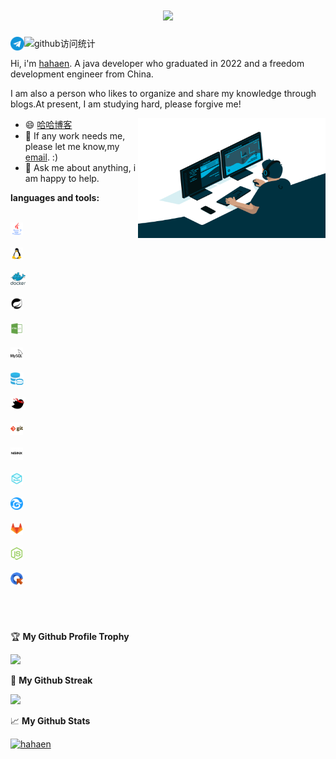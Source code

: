 
<h1 align="center">
  <a href="https://github.com/hahaen">
    <img src="https://readme-typing-svg.herokuapp.com/?lines=欢迎您来到hahaen的主页!;祝您今天愉快!&center=true&size=27">
  </a>
</h1>

<a href="https://t.me/ihahaen">
  <img align="left" alt="hahaen's Telegram" width="22px" src="https://github.com/hahaen/hahaen/blob/main/images/telegram.png" />
</a>

![github访问统计](https://visitor-badge.glitch.me/badge?page_id=hahaen.hahaen)

Hi, i'm [hahaen](https://github.com/hahaen). A java developer who graduated in 2022 and a freedom development engineer from China.

I am also a person who likes to organize and share my knowledge through blogs.At present, I am studying hard, please
forgive me!

<img align="right" alt="GIF" src="https://github.com/hahaen/hahaen/blob/main/images/code.gif?raw=true" width="300" height="192" />

- 😄 [哈哈博客](http://hahaen.github.io/)
- 💼 If any work needs me, please let me know,my [email](mailto:ihahaen@163.com). :)
- 💬 Ask me about anything, i am happy to help.

**languages and tools:**

<code> <a href="https://www.java.com/"><img height="20" src="https://github.com/hahaen/hahaen/blob/main/images/java.png"></a> </code>
<code> <a href="https://zh.m.wikipedia.org/zh/Linux"><img height="20" src="https://github.com/hahaen/hahaen/blob/main/images/linux.png"></a> </code>
<code> <a href="https://www.docker.com/"><img height="20" src="https://github.com/hahaen/hahaen/blob/main/images/Docker.png"></a> </code>
<code> <a href="https://spring.io/projects/spring-boot"><img height="20" src="https://github.com/hahaen/hahaen/blob/main/images/bxl-spring-boot.png"></a> </code>
<code> <a href="https://zh.m.wikipedia.org/zh/HTML"><img height="20" src="https://github.com/hahaen/hahaen/blob/main/images/html.png"></a> </code>
<code> <a href="https://www.mysql.com/"><img height="20" src="https://github.com/hahaen/hahaen/blob/main/images/mysql.png"></a> </code>
<code> <a href="https://www.oracle.com/"><img height="20" src="https://github.com/hahaen/hahaen/blob/main/images/Oracle.png"></a> </code>
<code> <a href="https://mybatis.org/mybatis-3/"><img height="20" src="https://github.com/hahaen/hahaen/blob/main/images/mybatis.png"></a> </code>
<code> <a href="https://git-scm.com/"><img height="20" src="https://github.com/hahaen/hahaen/blob/main/images/git.png"></a> </code>
<code> <a href="http://nginx.org/"><img height="20" src="https://github.com/hahaen/hahaen/blob/main/images/nginx.png"></a> </code>
<code> <a href="https://redis.io/"><img height="20" src="https://github.com/hahaen/hahaen/blob/main/images/redis.png"></a> </code>
<code> <a href="https://www.zentao.net/"><img height="20" src="https://github.com/hahaen/hahaen/blob/main/images/chandao.png"></a> </code>
<code> <a href="https://gitlab.com/"><img height="20" src="https://github.com/hahaen/hahaen/blob/main/images/gitlab.png"></a> </code>
<code> <a href="https://nodejs.org/"><img height="20" src="https://github.com/hahaen/hahaen/blob/main/images/nodejs.png"></a> </code>
<code> <a href="https://www.cloudquery.club/"><img height="20" src="https://github.com/hahaen/hahaen/blob/main/images/CloudQuery.png"></a> </code>

<h1></h1>

<br>

🏆 **My Github Profile Trophy**

<a href="https://github-profile-trophy.vercel.app/?username=hahaen&theme=gruvbox&row=1&column=7&no-frame=true&no-bg=true">
  <img  src="https://github-profile-trophy.vercel.app/?username=hahaen&theme=gruvbox&row=1&column=7&no-frame=true&no-bg=true" />
</a>

<br>

🌸 **My Github Streak**

<a href="https://github-readme-streak-stats.herokuapp.com/?user=hahaen">
    <img  src="https://github-readme-streak-stats.herokuapp.com/?user=hahaen" />
</a>

<br>

📈 **My Github Stats**

<a href="https://github-readme-stats.vercel.app/api?username=hahaen&show_icons=true"> 
<img src="https://github-readme-stats.vercel.app/api?username=hahaen&show_icons=true" alt="hahaen" />
</a>